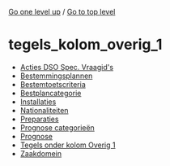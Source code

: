 <!-- generated by markdown-notes-tree -->

<!-- upward navigation links generated by markdown-notes-tree start here -->

[Go one level up](../SUMMARY.md) / [Go to top level](../../../../SUMMARY.md)

<!-- upward navigation links generated by markdown-notes-tree end here -->

# tegels_kolom_overig\_1

<!-- optional markdown-notes-tree directory description starts here -->

<!-- optional markdown-notes-tree directory description ends here -->

- [Acties DSO Spec. Vraagid's](acties_dso_specvraagids.md)
- [Bestemmingsplannen](bestemmingsplannen.md)
- [Bestemtoetscriteria](bestemtoetscriteria.md)
- [Bestplancategorie](bestplancategorie.md)
- [Installaties](installaties.md)
- [Nationaliteiten](nationaliteiten.md)
- [Preparaties](preparaties.md)
- [Prognose categorieën](prognose_categorieen.md)
- [Prognose](prognose.md)
- [Tegels onder kolom Overig 1](README.md)
- [Zaakdomein](zaakdomein.md)
